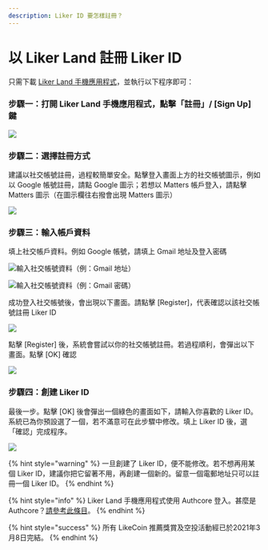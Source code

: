 ```yaml
---
description: Liker ID 要怎樣註冊？
---
```


# 以 Liker Land 註冊 Liker ID

只需下載 [Liker Land 手機應用程式](https://liker.land/getapp)，並執行以下程序即可：

### 步驟一：打開 Liker Land 手機應用程式，點擊「註冊」/ \[Sign Up\] 鍵 <a id="1"></a>

![](../../.gitbook/assets/sign-up.png)

### 步驟二：選擇註冊方式

建議以社交帳號註冊，過程較簡單安全。點擊登入畫面上方的社交帳號圖示，例如以 Google 帳號註冊，請點 Google 圖示；若想以 Matters 帳戶登入，請點擊 Matters 圖示（在圖示欄往右撥會出現 Matters 圖示）

![](../../.gitbook/assets/img_2334.PNG)

### 步驟三：輸入帳戶資料

填上社交帳戶資料。例如 Google 帳號，請填上 Gmail 地址及登入密碼

![&#x8F38;&#x5165;&#x793E;&#x4EA4;&#x5E33;&#x865F;&#x8CC7;&#x6599;&#xFF08;&#x4F8B;&#xFF1A;Gmail &#x5730;&#x5740;&#xFF09;](../../.gitbook/assets/img_2338.PNG)

![&#x8F38;&#x5165;&#x793E;&#x4EA4;&#x5E33;&#x865F;&#x8CC7;&#x6599;&#xFF08;&#x4F8B;&#xFF1A;Gmail &#x5BC6;&#x78BC;&#xFF09;](../../.gitbook/assets/img_2339.PNG)

成功登入社交帳號後，會出現以下畫面。請點擊 \[Register\]，代表確認以該社交帳號註冊 Liker ID

![](../../.gitbook/assets/img_2340.PNG)

點擊 \[Register\] 後，系統會嘗試以你的社交帳號註冊。若過程順利，會彈出以下畫面。點擊 \[OK\] 確認

![](../../.gitbook/assets/img_2341.png)

### 步驟四：創建 Liker ID

最後一步。點擊 \[OK\] 後會彈出一個綠色的畫面如下，請輸入你喜歡的 Liker ID。系統已為你預設選了一個，若不滿意可在此步驟中修改。填上 Liker ID 後，選「確認」完成程序。

![](../../.gitbook/assets/img_2342.PNG)

{% hint style="warning" %}
一旦創建了 Liker ID，便不能修改。若不想再用某個 Liker ID，建議你把它留著不用，再創建一個新的。留意一個電郵地址只可以註冊一個 Liker ID。
{% endhint %}

{% hint style="info" %}
Liker Land 手機應用程式使用 Authcore 登入。甚麼是 Authcore？[請參考此條目](https://docs.like.co/v/zh/user-guide/liker-id/what-is-authcore)。
{% endhint %}

{% hint style="success" %}
所有 LikeCoin 推薦獎賞及空投活動經已於2021年3月8日完結。
{% endhint %}

